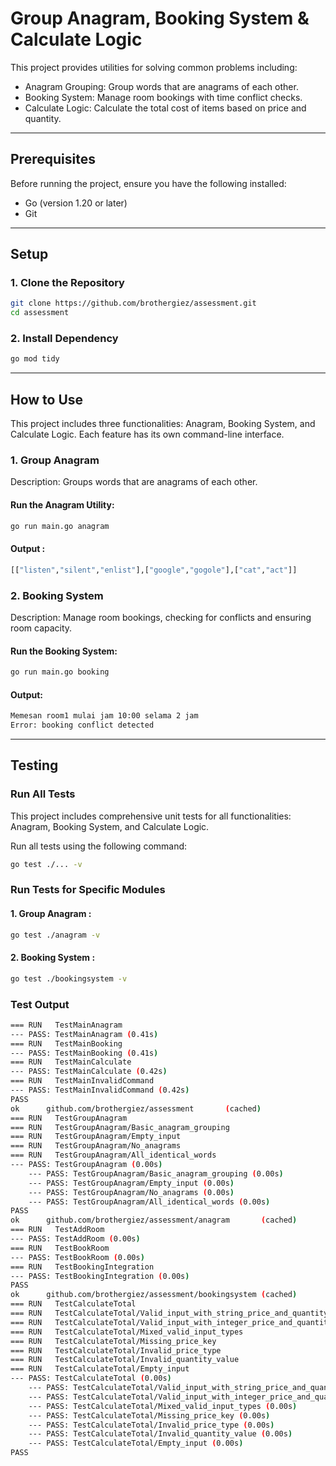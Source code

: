 # Group Anagram, Booking System & Calculate Logic

This project provides utilities for solving common problems including:
- Anagram Grouping: Group words that are anagrams of each other.
- Booking System: Manage room bookings with time conflict checks.
- Calculate Logic: Calculate the total cost of items based on price and quantity.
---

## Prerequisites
Before running the project, ensure you have the following installed:
- Go (version 1.20 or later)
- Git

--- 

## Setup 
### 1. Clone the Repository
```sh
git clone https://github.com/brothergiez/assessment.git
cd assessment
```

### 2. Install Dependency
```sh
go mod tidy
```
---

## How to Use
This project includes three functionalities: Anagram, Booking System, and Calculate Logic. Each feature has its own command-line interface.

### 1. Group Anagram
Description: Groups words that are anagrams of each other.

#### Run the Anagram Utility:
```sh
go run main.go anagram
```

#### Output :
```sh
[["listen","silent","enlist"],["google","gogole"],["cat","act"]]
```

### 2. Booking System
Description: Manage room bookings, checking for conflicts and ensuring room capacity.
#### Run the Booking System:
```sh
go run main.go booking
```

#### Output: 
```sh
Memesan room1 mulai jam 10:00 selama 2 jam
Error: booking conflict detected
```

---

## Testing
### Run All Tests
This project includes comprehensive unit tests for all functionalities: Anagram, Booking System, and Calculate Logic.

Run all tests using the following command:
```sh
go test ./... -v
```

### Run Tests for Specific Modules
#### 1. Group Anagram :
```sh
go test ./anagram -v
```

#### 2. Booking System :
```sh
go test ./bookingsystem -v
```

### Test Output

```sh
=== RUN   TestMainAnagram
--- PASS: TestMainAnagram (0.41s)
=== RUN   TestMainBooking
--- PASS: TestMainBooking (0.41s)
=== RUN   TestMainCalculate
--- PASS: TestMainCalculate (0.42s)
=== RUN   TestMainInvalidCommand
--- PASS: TestMainInvalidCommand (0.42s)
PASS
ok      github.com/brothergiez/assessment       (cached)
=== RUN   TestGroupAnagram
=== RUN   TestGroupAnagram/Basic_anagram_grouping
=== RUN   TestGroupAnagram/Empty_input
=== RUN   TestGroupAnagram/No_anagrams
=== RUN   TestGroupAnagram/All_identical_words
--- PASS: TestGroupAnagram (0.00s)
    --- PASS: TestGroupAnagram/Basic_anagram_grouping (0.00s)
    --- PASS: TestGroupAnagram/Empty_input (0.00s)
    --- PASS: TestGroupAnagram/No_anagrams (0.00s)
    --- PASS: TestGroupAnagram/All_identical_words (0.00s)
PASS
ok      github.com/brothergiez/assessment/anagram       (cached)
=== RUN   TestAddRoom
--- PASS: TestAddRoom (0.00s)
=== RUN   TestBookRoom
--- PASS: TestBookRoom (0.00s)
=== RUN   TestBookingIntegration
--- PASS: TestBookingIntegration (0.00s)
PASS
ok      github.com/brothergiez/assessment/bookingsystem (cached)
=== RUN   TestCalculateTotal
=== RUN   TestCalculateTotal/Valid_input_with_string_price_and_quantity
=== RUN   TestCalculateTotal/Valid_input_with_integer_price_and_quantity
=== RUN   TestCalculateTotal/Mixed_valid_input_types
=== RUN   TestCalculateTotal/Missing_price_key
=== RUN   TestCalculateTotal/Invalid_price_type
=== RUN   TestCalculateTotal/Invalid_quantity_value
=== RUN   TestCalculateTotal/Empty_input
--- PASS: TestCalculateTotal (0.00s)
    --- PASS: TestCalculateTotal/Valid_input_with_string_price_and_quantity (0.00s)
    --- PASS: TestCalculateTotal/Valid_input_with_integer_price_and_quantity (0.00s)
    --- PASS: TestCalculateTotal/Mixed_valid_input_types (0.00s)
    --- PASS: TestCalculateTotal/Missing_price_key (0.00s)
    --- PASS: TestCalculateTotal/Invalid_price_type (0.00s)
    --- PASS: TestCalculateTotal/Invalid_quantity_value (0.00s)
    --- PASS: TestCalculateTotal/Empty_input (0.00s)
PASS
```